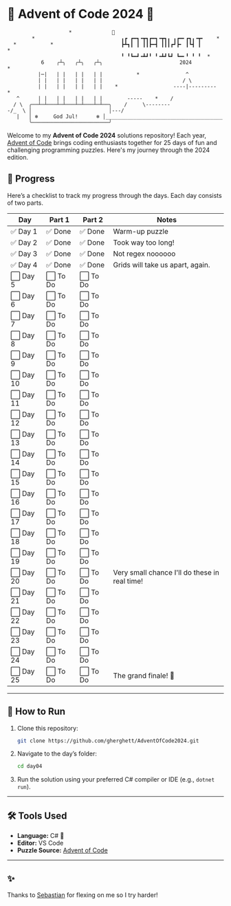 # 🎄 Advent of Code 2024 🎄
```
                    *             🌟
        *                            ╻┏ ┏━┓╺┳┓┏━┓╺┳┓╻ ╻┏━╸┏┓╻╺┳╸    *
  *           *                      ┣┻┓┃ ┃ ┃┃┣━┫ ┃┃┃┏┛┣╸ ┃┗┫ ┃        *
                                     ╹ ╹┗━┛╺┻┛╹ ╹╺┻┛┗┛ ┗━╸╹ ╹ ╹  *
           6    ╭┴╮   ╭┴╮   ╭┴╮                         2024          *
          |─|   | |   | |   | |           *               ^
          | |   | |   | |   | |                          / \
          | |   | |   | |   | |    *                  ----|---------    *
   ^      | |   | |   | |   | |        -----    *    / 
  / \  ╭──┴─┴───┴─┴───┴─┴───┴─┴──╮    /     \--------
-/_  \ │                         │---/
   |   │ ❄️     God Jul!      ❄️ │______________________________________
       ╰─────────────────────────╯
```
Welcome to my **Advent of Code 2024** solutions repository! Each year, [Advent of Code](https://adventofcode.com/) brings coding enthusiasts together for 25 days of fun and challenging programming puzzles. Here's my journey through the 2024 edition.

## 📆 Progress

Here’s a checklist to track my progress through the days. Each day consists of two parts. 

| Day | Part 1 | Part 2 | Notes |
|-----|--------|--------|-------|
| ✅ Day 1  | ✅ Done | ✅ Done | Warm-up puzzle |
| ✅ Day 2  | ✅ Done | ✅ Done | Took way too long! |
| ✅ Day 3  | ✅ Done | ✅ Done | Not regex noooooo |
| ✅ Day 4  | ✅ Done | ✅ Done | Grids will take us apart, again. |
| ⬜ Day 5  | ⬜ To Do | ⬜ To Do | |
| ⬜ Day 6  | ⬜ To Do | ⬜ To Do | |
| ⬜ Day 7  | ⬜ To Do | ⬜ To Do | |
| ⬜ Day 8  | ⬜ To Do | ⬜ To Do | |
| ⬜ Day 9  | ⬜ To Do | ⬜ To Do | |
| ⬜ Day 10 | ⬜ To Do | ⬜ To Do | |
| ⬜ Day 11 | ⬜ To Do | ⬜ To Do | |
| ⬜ Day 12 | ⬜ To Do | ⬜ To Do | |
| ⬜ Day 13 | ⬜ To Do | ⬜ To Do | |
| ⬜ Day 14 | ⬜ To Do | ⬜ To Do | |
| ⬜ Day 15 | ⬜ To Do | ⬜ To Do | |
| ⬜ Day 16 | ⬜ To Do | ⬜ To Do | |
| ⬜ Day 17 | ⬜ To Do | ⬜ To Do | |
| ⬜ Day 18 | ⬜ To Do | ⬜ To Do | |
| ⬜ Day 19 | ⬜ To Do | ⬜ To Do | |
| ⬜ Day 20 | ⬜ To Do | ⬜ To Do | Very small chance I'll do these in real time!|
| ⬜ Day 21 | ⬜ To Do | ⬜ To Do | |
| ⬜ Day 22 | ⬜ To Do | ⬜ To Do | |
| ⬜ Day 23 | ⬜ To Do | ⬜ To Do | |
| ⬜ Day 24 | ⬜ To Do | ⬜ To Do | |
| ⬜ Day 25 | ⬜ To Do | ⬜ To Do | The grand finale! 🎉 |

---

## 🚀 How to Run

1. Clone this repository:
   ```bash
   git clone https://github.com/gherghett/AdventOfCode2024.git
   ```
2. Navigate to the day’s folder:
   ```bash
   cd day04
   ```
3. Run the solution using your preferred C# compiler or IDE (e.g., `dotnet run`).

---

## 🛠 Tools Used

- **Language:** C# 🖤
- **Editor:**  VS Code
- **Puzzle Source:** [Advent of Code](https://adventofcode.com/2024)

---

## ✨ 

Thanks to [Sebastian](https://github.com/sebastians-codes/) for flexing on me so I try harder! 

